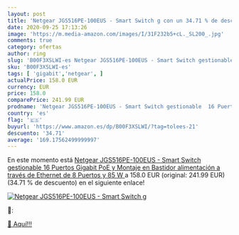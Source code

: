 ```yaml
---
layout: post
title: 'Netgear JGS516PE-100EUS - Smart Switch g con un 34.71 % de descuento'
date: 2020-09-25 17:13:26
image: 'https://m.media-amazon.com/images/I/31F232b5+cL._SL200_.jpg'
comments: true
category: ofertas
author: ring
slug: 'B00F3XSLWI-es Netgear JGS516PE-100EUS - Smart Switch gestionable 16...'
sku: 'B00F3XSLWI-es'
tags: [ 'gigabit','netgear', ]
actualPrice: 158.0 EUR
currency: EUR
price: 158.0
comparePrice: 241.99 EUR
prodname: 'Netgear JGS516PE-100EUS - Smart Switch gestionable  16 Puertos Gigabit PoE y Montaje en Bastidor  alimentación a través de Ethernet de 8 Puertos y 85 W '
country: 'es'
flag: '🇪🇸'
buyurl: 'https://www.amazon.es/dp/B00F3XSLWI/?tag=tolees-21'
descuento: '34.71'
average: '169.17562499999997'
---
```


En este momento está [Netgear JGS516PE-100EUS - Smart Switch gestionable  16 Puertos Gigabit PoE y Montaje en Bastidor  alimentación a través de Ethernet de 8 Puertos y 85 W ](https://www.amazon.es/dp/B00F3XSLWI/?tag=tolees-21) a 158.0 EUR (original: 241.99 EUR) (34.71 %  de descuento) en el siguiente enlace!

[![Netgear JGS516PE-100EUS - Smart Switch g](https://m.media-amazon.com/images/I/31F232b5+cL._SL200_.jpg)](https://www.amazon.es/dp/B00F3XSLWI/?tag=tolees-21)

🔎:


[🛒 Aquí!!!](https://www.amazon.es/dp/B00F3XSLWI/?tag=tolees-21)
